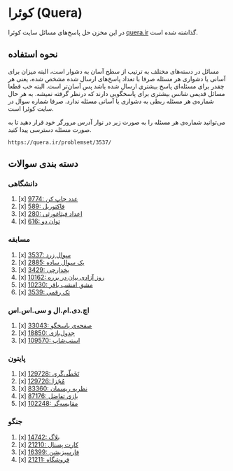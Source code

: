 # کوئرا (Quera)

در این مخزن حل پاسخ‌های مسائل سایت کوئرا
[quera.ir](https://quera.ir/)
گذاشته شده است.

## نحوه استفاده

مسائل در دسته‌های مختلف به ترتیب از سطح آسان به دشوار است،
البته میزان برای آسانی یا دشواری هر مسئله صرفا
با تعداد پاسخ‌های ارسال شده مشخص شده، 
یعنی هر چقدر برای مسئله‌ای پاسخ بیشتری ارسال شده باشد پس آسان‌تر است.
البته خب قطعا مسائل قدیمی شانس بیشتری برای پاسخگویی دارند که درنظر گرفته نمیشه.
به هر حال شماره‌ی هر مسئله ربطی به دشواری یا آسانی مسئله ندارد.
صرفا شماره سوال در سایت کوئرا است.

می‌توانید شماره‌ی هر مسئله را به صورت زیر در نوار آدرس مرورگر خود
قرار دهید تا به صورت مسئله دسترسی پیدا کنید.

```url
https://quera.ir/problemset/3537/
```

## دسته بندی سوالات

### دانشگاهی

1. [x] [9774: عدد چاپ کن](https://quera.ir/problemset/9774/)
1. [x] [589: فاکتوریل](https://quera.ir/problemset/589/)
1. [x] [280: اعداد فیثاغورثی](https://quera.ir/problemset/280/)
1. [x] [616: توان دو](https://quera.ir/problemset/616/)

### مسابقه

1. [x] [3537: سوال زرد](https://quera.ir/problemset/3537/)
1. [x] [2885: یک سوال ساده](https://quera.ir/problemset/2885/)
1. [x] [3429: یخدارچی](https://quera.ir/problemset/3429/)
1. [x] [10162: روز آزادی بیان در برره](https://quera.ir/problemset/10162/)
1. [x] [10230: مشق امشب باقر](https://quera.ir/problemset/10230/)
1. [x] [3539: تک رقمی](https://quera.ir/problemset/3539/)

### اچ.دی.ام.ال و سی.اس.اس

1. [x] [33043: صفحه‌ی پاسخگو](https://quera.ir/problemset/33043/)
1. [x] [18850: جدول‌بازی](https://quera.ir/problemset/18850/)
1. [x] [109570: اسنپ‌شاپ](https://quera.ir/problemset/109570/)

### پایتون

1. [x] [129728: تَخَطّی‌گَری](https://quera.ir/problemset/129728/)
1. [x] [129726: مُجَزا](https://quera.ir/problemset/129726/)
1. [x] [83360: نظریه ریسمان](https://quera.ir/problemset/83360/)
1. [x] [87176: بازی تفاضل](https://quera.ir/problemset/87176/)
1. [x] [102248: مقایسه‌گر](https://quera.ir/problemset/102248/)


### جنگو

1. [x] [14742: بلاگ](https://quera.ir/problemset/14742/)
1. [x] [21210: کارت پستال](https://quera.ir/problemset/21210/)
1. [x] [16399: فارسیزیشن](https://quera.ir/problemset/16399/)
1. [x] [21211: فروشگاه](https://quera.ir/problemset/21211/)


